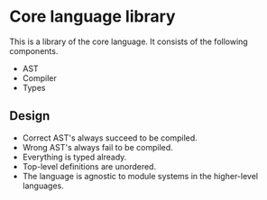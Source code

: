 # Core language library

This is a library of the core language. It consists of the following components.

- AST
- Compiler
- Types

## Design

- Correct AST's always succeed to be compiled.
- Wrong AST's always fail to be compiled.
- Everything is typed already.
- Top-level definitions are unordered.
- The language is agnostic to module systems in the higher-level languages.
